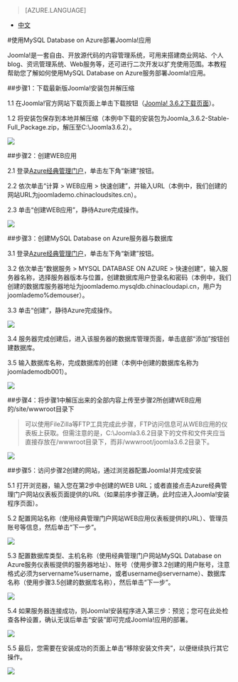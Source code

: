 <properties linkid="" urlDisplayName="" pageTitle="使用MySQL Database on Azure部署Joomla!应用 - Azure微软云" metaKeywords="Azure云, 技术文档, 文档与资源, MySQL, 数据库, Joomla, Joomla!, Azure MySQL, MySQL PaaS, Azure MySQL PaaS, Azure MySQL Service, Azure RDS" description="本文详细解释了如何使用MySQL PaaS服务部署Joomla!应用的相关步骤。" metaCanonical="" services="MySQL" documentationCenter="Services" title="" authors="" solutions="" manager="" editor="" />  

<tags ms.service="mysql" ms.date="09/22/2016" wacn.date="09/22/2016" wacn.lang="cn" />

> [AZURE.LANGUAGE]
- [中文](/documentation/articles/mysql-database-tech-overview/)

#使用MySQL Database on Azure部署Joomla!应用

Joomla!是一套自由、开放源代码的内容管理系统，可用来搭建商业网站、个人blog、资讯管理系统、Web服务等，还可进行二次开发以扩充使用范围。本教程帮助您了解如何使用MySQL Database on Azure服务部署Joomla!应用。

##步骤1：下载最新版Joomla!安装包并解压缩

1.1 在Joomla!官方网站下载页面上单击下载按钮（[Joomla! 3.6.2下载页面](https://www.joomla.org/download.html)）。

1.2 将安装包保存到本地并解压缩（本例中下载的安装包为Joomla\_3.6.2-Stable-Full\_Package.zip，解压至C:\Joomla3.6.2）。

![](./media/mysql-database-joomla-setup/1.1-1.2.png)

##步骤2：创建WEB应用

2.1 登录[Azure经典管理门户](https://manage.windowsazure.cn/)，单击左下角“新建”按钮。

2.2 依次单击“计算 > WEB应用 > 快速创建”，并输入URL（本例中，我们创建的网站URL为joomlademo.chinacloudsites.cn）。

2.3 单击“创建WEB应用”，静待Azure完成操作。

![](./media/mysql-database-joomla-setup/2.1-2.3.png)

##步骤3：创建MySQL Database on Azure服务器与数据库

3.1 登录[Azure经典管理门户](https://manage.windowsazure.cn/)，单击左下角“新建”按钮。

3.2 依次单击“数据服务 > MYSQL DATABASE ON AZURE > 快速创建”，输入服务器名称，选择服务器版本与位置，创建数据库用户登录名和密码（本例中，我们创建的数据库服务器地址为joomlademo.mysqldb.chinacloudapi.cn，用户为joomlademo%demouser）。

3.3 单击“创建”，静待Azure完成操作。

![](./media/mysql-database-joomla-setup/3.1-3.3.png)
 
3.4 服务器完成创建后，进入该服务器的数据库管理页面，单击底部“添加”按钮创建数据库。

3.5 输入数据库名称，完成数据库的创建（本例中创建的数据库名称为joomlademodb001）。

![](./media/mysql-database-joomla-setup/3.4-3.5.png)

##步骤4：将步骤1中解压出来的全部内容上传至步骤2所创建WEB应用的/site/wwwroot目录下

>可以使用FileZilla等FTP工具完成此步骤，FTP访问信息可从WEB应用的仪表板上获取。但需注意的是，C:\Joomla3.6.2目录下的文件和文件夹应当直接存放在/wwwroot目录下，而非/wwwroot/joomla3.6.2目录下。

![](./media/mysql-database-joomla-setup/4.0.png)

##步骤5：访问步骤2创建的网站，通过浏览器配置Joomla!并完成安装

5.1 打开浏览器，输入您在第2步中创建的WEB URL；或者直接点击Azure经典管理门户网站仪表板页面提供的URL（如果前序步骤正确，此时应进入Joomla!安装程序页面）。

5.2 配置网站名称（使用经典管理门户网站WEB应用仪表板提供的URL）、管理员账号等信息，然后单击“下一步”。

![](./media/mysql-database-joomla-setup/5.1-5.2.png)

5.3 配置数据库类型、主机名称（使用经典管理门户网站MySQL Database on Azure服务仪表板提供的服务器地址）、账号（使用步骤3.2创建的用户账号，注意格式必须为servername%username，或者username@servername）、数据库名称（使用步骤3.5创建的数据库名称），然后单击“下一步”。

![](./media/mysql-database-joomla-setup/5.3.png)

5.4 如果服务器连接成功，则Joomla!安装程序进入第三步：预览；您可在此处检查各种设置，确认无误后单击“安装”即可完成Joomla!应用的部署。

![](./media/mysql-database-joomla-setup/5.4.png)

5.5 最后，您需要在安装成功的页面上单击“移除安装文件夹”，以便继续执行其它操作。

![](./media/mysql-database-joomla-setup/5.5.png)